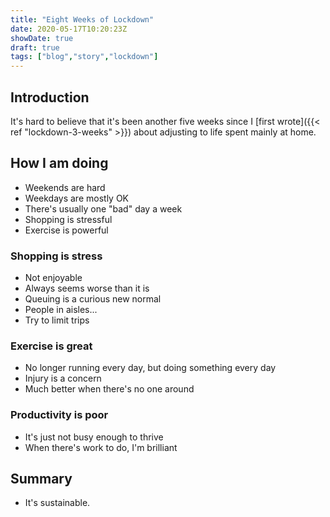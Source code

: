 ```yaml
---
title: "Eight Weeks of Lockdown"
date: 2020-05-17T10:20:23Z
showDate: true
draft: true
tags: ["blog","story","lockdown"]
---
```


## Introduction

It's hard to believe that it's been another five weeks since I [first wrote]({{< ref "lockdown-3-weeks" >}}) about adjusting to life spent mainly at home.

## How I am doing

* Weekends are hard
* Weekdays are mostly OK
* There's usually one "bad" day a week
* Shopping is stressful
* Exercise is powerful

### Shopping is stress

* Not enjoyable
* Always seems worse than it is
* Queuing is a curious new normal
* People in aisles...
* Try to limit trips

### Exercise is great

* No longer running every day, but doing something every day
* Injury is a concern
* Much better when there's no one around

### Productivity is poor

* It's just not busy enough to thrive
* When there's work to do, I'm brilliant

## Summary

* It's sustainable.
